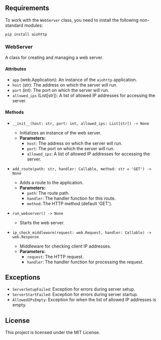 ## Requirements

To work with the `WebServer` class, you need to install the following non-standard modules:

`pip install aiohttp`

### WebServer

A class for creating and managing a web server.

#### Attributes

- `app` (web.Application): An instance of the `aiohttp` application.
- `host` (str): The address on which the server will run.
- `port` (int): The port on which the server will run.
- `allowed_ips` (List[str]): A list of allowed IP addresses for accessing the server.

#### Methods

- `__init__(host: str, port: int, allowed_ips: List[str]) -> None`
  - Initializes an instance of the web server.
  - **Parameters:**
    - `host`: The address on which the server will run.
    - `port`: The port on which the server will run.
    - `allowed_ips`: A list of allowed IP addresses for accessing the server.

- `add_route(path: str, handler: Callable, method: str = 'GET') -> None`
  - Adds a route to the application.
  - **Parameters:**
    - `path`: The route path.
    - `handler`: The handler function for this route.
    - `method`: The HTTP method (default 'GET').

- `run_webserver() -> None`
  - Starts the web server.

- `ip_check_middleware(request: web.Request, handler: Callable) -> web.Response`
  - Middleware for checking client IP addresses.
  - **Parameters:**
    - `request`: The HTTP request.
    - `handler`: The handler function for processing the request.

## Exceptions

- `ServerSetupFailed`: Exception for errors during server setup.
- `ServerStartFailed`: Exception for errors during server startup.
- `AllowedIPsEmpty`: Exception for when the list of allowed IP addresses is empty.

## License

This project is licensed under the MIT License.
